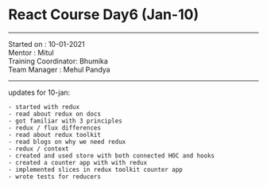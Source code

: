 # React Course Day6 (Jan-10)

<hr>
Started on : 10-01-2021<br>
Mentor : Mitul <br>
Training Coordinator: Bhumika<br>
Team Manager : Mehul Pandya
<hr>

updates for 10-jan: <br>

    - started with redux
    - read about redux on docs
    - got familiar with 3 principles
    - redux / flux differences
    - read about redux toolkit
    - read blogs on why we need redux 
    - redux / context
    - created and used store with both connected HOC and hooks
    - created a counter app with with redux
    - implemented slices in redux toolkit counter app
    - wrote tests for reducers